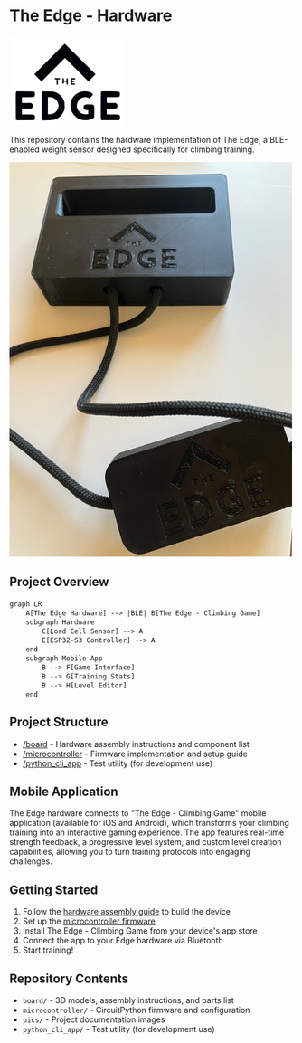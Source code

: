 # The Edge - Hardware

<img src="pics/logo.png" alt="The Edge Logo" width="200"/>

This repository contains the hardware implementation of The Edge, a BLE-enabled weight sensor designed specifically for climbing training.

<img src="pics/edge.jpg" alt="The Edge Device" width="500"/>

## Project Overview

```mermaid
graph LR
    A[The Edge Hardware] --> |BLE| B[The Edge - Climbing Game]
    subgraph Hardware
        C[Load Cell Sensor] --> A
        E[ESP32-S3 Controller] --> A
    end
    subgraph Mobile App
        B --> F[Game Interface]
        B --> G[Training Stats]
        B --> H[Level Editor]
    end
```

## Project Structure

- [/board](board/README.md) - Hardware assembly instructions and component list
- [/microcontroller](microcontroller/README.md) - Firmware implementation and setup guide
- [/python_cli_app](python_cli_app/README.md) - Test utility (for development use)

## Mobile Application

The Edge hardware connects to "The Edge - Climbing Game" mobile application (available for iOS and Android), which transforms your climbing training into an interactive gaming experience. The app features real-time strength feedback, a progressive level system, and custom level creation capabilities, allowing you to turn training protocols into engaging challenges.

## Getting Started

1. Follow the [hardware assembly guide](board/README.md) to build the device
2. Set up the [microcontroller firmware](microcontroller/README.md)
3. Install The Edge - Climbing Game from your device's app store
4. Connect the app to your Edge hardware via Bluetooth
5. Start training!

## Repository Contents

- `board/` - 3D models, assembly instructions, and parts list
- `microcontroller/` - CircuitPython firmware and configuration
- `pics/` - Project documentation images
- `python_cli_app/` - Test utility (for development use)
